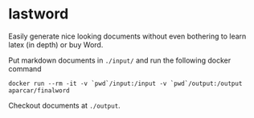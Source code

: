 # lastword

Easily generate nice looking documents without even bothering to learn latex (in
depth) or buy Word.

Put markdown documents in `./input/` and run the following docker command

    docker run --rm -it -v `pwd`/input:/input -v `pwd`/output:/output aparcar/finalword

Checkout documents at `./output`.
